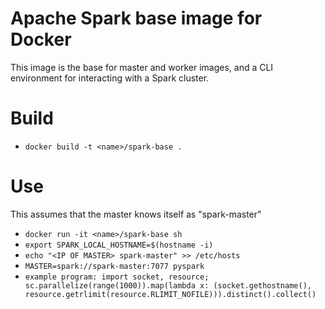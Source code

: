 # Apache Spark base image for Docker

This image is the base for master and worker images, and a CLI
environment for interacting with a Spark cluster.

# Build

* ```docker build -t <name>/spark-base .```

# Use

This assumes that the master knows itself as "spark-master"

* ```docker run -it <name>/spark-base sh```
* ```export SPARK_LOCAL_HOSTNAME=$(hostname -i)```
* ```echo "<IP OF MASTER> spark-master" >> /etc/hosts```
* ```MASTER=spark://spark-master:7077 pyspark```
* ```example program: import socket, resource; sc.parallelize(range(1000)).map(lambda x: (socket.gethostname(), resource.getrlimit(resource.RLIMIT_NOFILE))).distinct().collect()```
